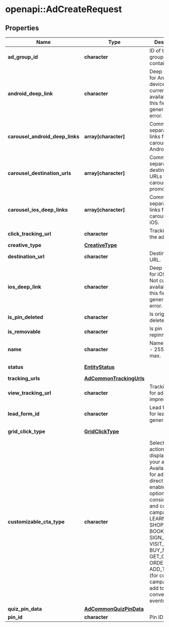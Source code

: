 # openapi::AdCreateRequest


## Properties
Name | Type | Description | Notes
------------ | ------------- | ------------- | -------------
**ad_group_id** | **character** | ID of the ad group that contains the ad. | [Pattern: ^(AG)?\\d+$] 
**android_deep_link** | **character** | Deep link URL for Android devices. Not currently available. Using this field will generate an error. | [optional] 
**carousel_android_deep_links** | **array[character]** | Comma-separated deep links for the carousel pin on Android. | [optional] 
**carousel_destination_urls** | **array[character]** | Comma-separated destination URLs for the carousel pin to promote. | [optional] 
**carousel_ios_deep_links** | **array[character]** | Comma-separated deep links for the carousel pin on iOS. | [optional] 
**click_tracking_url** | **character** | Tracking url for the ad clicks. | [optional] 
**creative_type** | [**CreativeType**](CreativeType.md) |  | [Enum: ] 
**destination_url** | **character** | Destination URL. | [optional] 
**ios_deep_link** | **character** | Deep link URL for iOS devices. Not currently available. Using this field will generate an error. | [optional] 
**is_pin_deleted** | **character** | Is original pin deleted? | [optional] 
**is_removable** | **character** | Is pin repinnable? | [optional] 
**name** | **character** | Name of the ad - 255 chars max. | [optional] 
**status** | [**EntityStatus**](EntityStatus.md) |  | [optional] [Enum: ] 
**tracking_urls** | [**AdCommonTrackingUrls**](AdCommon_tracking_urls.md) |  | [optional] 
**view_tracking_url** | **character** | Tracking URL for ad impressions. | [optional] 
**lead_form_id** | **character** | Lead form ID for lead ad generation. | [optional] [Pattern: ^(AG)?\\d+$] 
**grid_click_type** | [**GridClickType**](GridClickType.md) |  | [optional] [Enum: ] 
**customizable_cta_type** | **character** | Select a call to action (CTA) to display below your ad. Available only for ads with direct links enabled. CTA options for consideration and conversion campaigns are LEARN_MORE, SHOP_NOW, BOOK_NOW, SIGN_UP, VISIT_WEBSITE, BUY_NOW, GET_OFFER, ORDER_NOW, ADD_TO_CART (for conversion campaigns with add to cart conversion events only) | [optional] [Enum: [GET_OFFER, LEARN_MORE, ORDER_NOW, SHOP_NOW, SIGN_UP, SUBSCRIBE, BUY_NOW, CONTACT_US, GET_QUOTE, VISIT_WEBSITE, APPLY_NOW, BOOK_NOW, REQUEST_DEMO, REGISTER_NOW, FIND_A_DEALER, ADD_TO_CART, WATCH_NOW, READ_MORE, null]] 
**quiz_pin_data** | [**AdCommonQuizPinData**](AdCommon_quiz_pin_data.md) |  | [optional] 
**pin_id** | **character** | Pin ID. | [Pattern: ^\\d+$] 


